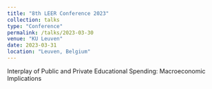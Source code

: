 ```yaml
---
title: "8th LEER Conference 2023"
collection: talks
type: "Conference"
permalink: /talks/2023-03-30
venue: "KU Leuven"
date: 2023-03-31
location: "Leuven, Belgium"
---
```


Interplay of Public and Private Educational Spending: Macroeconomic Implications
